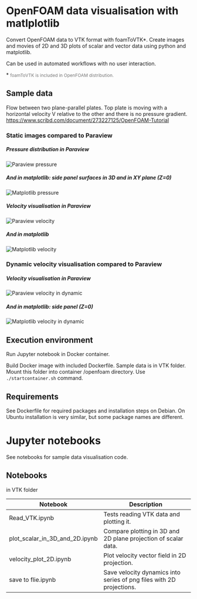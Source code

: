 # OpenFOAM data visualisation with matlplotlib
 
Convert OpenFOAM data to VTK format with foamToVTK*. Create images and movies of 2D and 3D plots of scalar and vector data using python and matplotlib.

Can be used in automated workflows with no user interaction.

\* <span style="font-size:9pt;color:#777;">foamToVTK is included in OpenFOAM distribution.</span>

## Sample data
Flow between two plane-parallel plates. Top plate is moving with a horizontal velocity V relative to the other and there is 
no pressure gradient.
https://www.scribd.com/document/273227125/OpenFOAM-Tutorial

### Static images compared to Paraview

##### Pressure distribution in Paraview
![Paraview pressure](sample_images/paraview_p1.png "Paraview pressure ")

##### And in matplotlib: side panel surfaces in 3D and in XY plane (Z=0)
![Matplotlib pressure](sample_images/vtk_p1.png "Matplotlib pressure ")

##### Velocity visualisation in Paraview
![Paraview velocity](sample_images/paraview_U1.png "Paraview velocity")

##### And in matplotlib
![Matplotlib velocity](sample_images/vtk_U1.png "Matplotlib velocity")

### Dynamic velocity visualisation compared to Paraview

##### Velocity visualisation in Paraview
![Paraview velocity in dynamic](sample_images/paraview_velocity.gif "Paraview velocity")

##### And in matplotlib: side panel (Z=0)
![Matplotlib velocity in dynamic](sample_images/out.gif "Matplotlib velocity")

## Execution environment 

Run Jupyter notebook in Docker container.

Build Docker image with included Dockerfile.
Sample data is in VTK folder. Mount this folder into container /openfoam directory. Use `./startcontainer.sh` command.

## Requirements

See Dockerfile for required packages and installation steps on Debian. On Ubuntu installation is very similar, but some package names are different.

# Jupyter notebooks

See notebooks for sample data visualisation code.

## Notebooks

in VTK folder

Notebook | Description
--- | ---
Read_VTK.ipynb | Tests reading VTK data and plotting it.
plot_scalar_in_3D_and_2D.ipynb | Compare plotting in 3D and 2D plane projection of scalar data.
velocity_plot_2D.ipynb | Plot velocity vector field in 2D projection.
save to flie.ipynb | Save velocity dynamics into series of png files with 2D projections.




